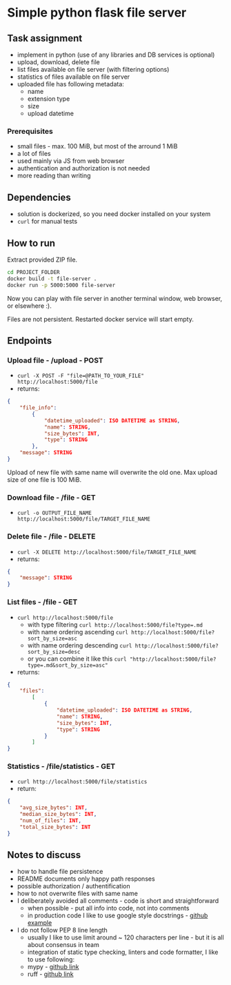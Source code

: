 # Simple python flask file server

## Task assignment

- implement in python (use of any libraries and DB services is optional)
- upload, download, delete file
- list files available on file server (with filtering options)
- statistics of files available on file server
- uploaded file has following metadata:
  - name
  - extension type
  - size
  - upload datetime

### Prerequisites

- small files - max. 100 MiB, but most of the arround 1 MiB
- a lot of files
- used mainly via JS from web browser
- authentication and authorization is not needed
- more reading than writing

## Dependencies

- solution is dockerized, so you need docker installed on your system
- `curl` for manual tests

## How to run

Extract provided ZIP file.

```bash
cd PROJECT_FOLDER
docker build -t file-server .
docker run -p 5000:5000 file-server
```

Now you can play with file server in another terminal window, web browser, or elsewhere :).

Files are not persistent. Restarted docker service will start empty.

## Endpoints

### Upload file - /upload - POST

- `curl -X POST -F "file=@PATH_TO_YOUR_FILE" http://localhost:5000/file`
- returns:

```json
{
    "file_info":
        {
            "datetime_uploaded": ISO DATETIME as STRING,
            "name": STRING,
            "size_bytes": INT,
            "type": STRING
        },
    "message": STRING
}
```

Upload of new file with same name will overwrite the old one. Max upload size of one file is 100 MiB.

### Download file - /file - GET

- `curl -o OUTPUT_FILE_NAME http://localhost:5000/file/TARGET_FILE_NAME`

### Delete file - /file - DELETE

- `curl -X DELETE http://localhost:5000/file/TARGET_FILE_NAME`
- returns:

```json
{
    "message": STRING
}
```

### List files - /file - GET

- `curl http://localhost:5000/file`
  - with type filtering `curl http://localhost:5000/file?type=.md`
  - with name ordering ascending `curl http://localhost:5000/file?sort_by_size=asc`
  - with name ordering descending `curl http://localhost:5000/file?sort_by_size=desc`
  - or you can combine it like this `curl "http://localhost:5000/file?type=.md&sort_by_size=asc"`
- returns:

```json
{
    "files":
        [
            {
                "datetime_uploaded": ISO DATETIME as STRING,
                "name": STRING,
                "size_bytes": INT,
                "type": STRING
            }
        ]
}
```

### Statistics - /file/statistics - GET

- `curl http://localhost:5000/file/statistics`
- return:

```json
{
    "avg_size_bytes": INT,
    "median_size_bytes": INT,
    "num_of_files": INT,
    "total_size_bytes": INT
}
```

## Notes to discuss

- how to handle file persistence
- README documents only happy path responses
- possible authorization / authentification
- how to not overwrite files with same name
- I deliberately avoided all comments - code is short and straightforward
  - when possible - put all info into code, not into comments
  - in production code I like to use google style docstrings - [github example](https://gist.github.com/redlotus/3bc387c2591e3e908c9b63b97b11d24e)
- I do not follow PEP 8 line length
  - usually I like to use limit around ~ 120 characters per line - but it is all about consensus in team
  - integration of static type checking, linters and code formatter, I like to use following:
  - mypy - [github link](https://github.com/python/mypy)
  - ruff - [github link](https://github.com/astral-sh/ruff)